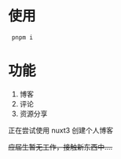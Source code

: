 <!--
 * @Description:
 * @Autor: Ming
 * @LastEditors: Ming
 * @LastEditTime: 2022-10-12 01:09:56
-->

# 使用

```
 pnpm i
```

# 功能

1. 博客
2. 评论
3. 资源分享

正在尝试使用 nuxt3 创建个人博客

~~应届生暂无工作，接触新东西中....~~

